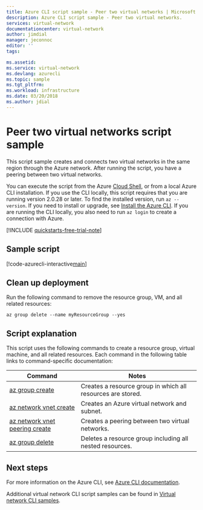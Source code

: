 ```yaml
---
title: Azure CLI script sample - Peer two virtual networks | Microsoft Docs
description: Azure CLI script sample - Peer two virtual networks.
services: virtual-network
documentationcenter: virtual-network
author: jimdial
manager: jeconnoc
editor: ''
tags:

ms.assetid:
ms.service: virtual-network
ms.devlang: azurecli
ms.topic: sample
ms.tgt_pltfrm:
ms.workload: infrastructure
ms.date: 03/20/2018
ms.author: jdial
---
```


# Peer two virtual networks script sample

This script sample creates and connects two virtual networks in the same region through the Azure network. After running the script, you have a peering between two virtual networks.

You can execute the script from the Azure [Cloud Shell](https://shell.azure.com/bash), or from a local Azure CLI installation. If you use the CLI locally, this script requires that you are running version 2.0.28 or later. To find the installed version, run `az --version`. If you need to install or upgrade, see [Install the Azure CLI](/cli/azure/install-azure-cli). If you are running the CLI locally, you also need to run `az login` to create a connection with Azure.

[!INCLUDE [quickstarts-free-trial-note](../../../includes/quickstarts-free-trial-note.md)]


## Sample script

[!code-azurecli-interactive[main](../../../cli_scripts/virtual-network/peer-two-virtual-networks/peer-two-virtual-networks.sh "Peer two networks")]

## Clean up deployment 

Run the following command to remove the resource group, VM, and all related resources:

```azurecli
az group delete --name myResourceGroup --yes
```

## Script explanation

This script uses the following commands to create a resource group, virtual machine, and all related resources. Each command in the following table links to command-specific documentation:

| Command | Notes |
|---|---|
| [az group create](/cli/azure/group#az_group_create) | Creates a resource group in which all resources are stored. |
| [az network vnet create](/cli/azure/network/vnet) | Creates an Azure virtual network and subnet. |
| [az network vnet peering create](/cli/azure/network/vnet/peering#az_network_vnet_peering_create) | Creates a peering between two virtual networks.  |
| [az group delete](/cli/azure/vm/extension#az_vm_extension_set) | Deletes a resource group including all nested resources. |

## Next steps

For more information on the Azure CLI, see [Azure CLI documentation](https://docs.microsoft.com/cli/azure).

Additional virtual network CLI script samples can be found in [Virtual network CLI samples](../cli-samples.md).
